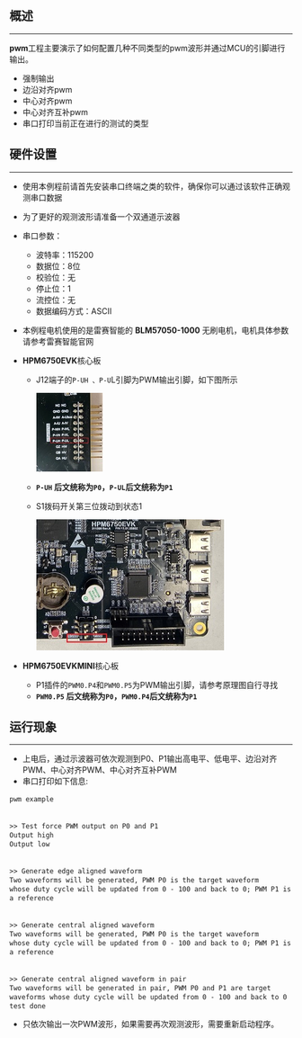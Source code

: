 ## 概述
***

**pwm**工程主要演示了如何配置几种不同类型的pwm波形并通过MCU的引脚进行输出。

- 强制输出
- 边沿对齐pwm
- 中心对齐pwm
- 中心对齐互补pwm
- 串口打印当前正在进行的测试的类型

## 硬件设置
***
- 使用本例程前请首先安装串口终端之类的软件，确保你可以通过该软件正确观测串口数据

- 为了更好的观测波形请准备一个双通道示波器

- 串口参数：

    - 波特率：115200
    - 数据位：8位
    - 校验位：无
    - 停止位：1
    - 流控位：无
    - 数据编码方式：ASCII

- 本例程电机使用的是雷赛智能的 **BLM57050-1000** 无刷电机，电机具体参数请参考雷赛智能官网
- **HPM6750EVK**核心板

    - J12端子的`P-UH 、P-U`L引脚为PWM输出引脚，如下图所示

        ![image-1](../../../doc/images/readme/pwm_output_pin.jpg "image-1")

    - **`P-UH` 后文统称为`P0`，`P-UL`后文统称为`P1`**

    - S1拨码开关第三位拨动到状态1

        ![image-2](../../../doc/images/readme/pwm_switch1_choose_pwm.jpg "image-2")

- **HPM6750EVKMINI**核心板

    - P1插件的`PWM0.P4`和`PWM0.P5`为PWM输出引脚，请参考原理图自行寻找
    - **`PWM0.P5` 后文统称为`P0`，`PWM0.P4`后文统称为`P1`**

## 运行现象
***
- 上电后，通过示波器可依次观测到P0、P1输出高电平、低电平、边沿对齐PWM、中心对齐PWM、中心对齐互补PWM
- 串口打印如下信息:

```
pwm example


>> Test force PWM output on P0 and P1
Output high
Output low


>> Generate edge aligned waveform
Two waveforms will be generated, PWM P0 is the target waveform
whose duty cycle will be updated from 0 - 100 and back to 0; PWM P1 is a reference


>> Generate central aligned waveform
Two waveforms will be generated, PWM P0 is the target waveform
whose duty cycle will be updated from 0 - 100 and back to 0; PWM P1 is a reference


>> Generate central aligned waveform in pair
Two waveforms will be generated in pair, PWM P0 and P1 are target
waveforms whose duty cycle will be updated from 0 - 100 and back to 0
test done

```
- 只依次输出一次PWM波形，如果需要再次观测波形，需要重新启动程序。
